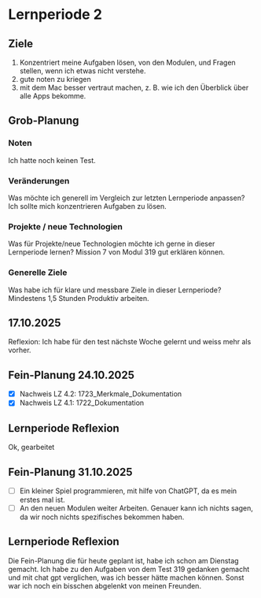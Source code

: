 # Lernperiode 2
## Ziele
1. Konzentriert meine Aufgaben lösen, von den Modulen, und Fragen stellen, wenn ich etwas nicht verstehe.
2. gute noten zu kriegen
3. mit dem Mac besser vertraut machen, z. B. wie ich den Überblick über alle Apps bekomme.

## Grob-Planung
### Noten
Ich hatte noch keinen Test.
### Veränderungen
Was möchte ich generell im Vergleich zur letzten Lernperiode anpassen?
Ich sollte mich konzentrieren Aufgaben zu lösen.
### Projekte / neue Technologien
Was für Projekte/neue Technologien möchte ich gerne in dieser Lernperiode lernen?
Mission 7 von Modul 319 gut erklären können.
### Generelle Ziele
Was habe ich für klare und messbare Ziele in dieser Lernperiode?
Mindestens 1,5 Stunden Produktiv arbeiten.
## 17.10.2025
Reflexion: Ich habe für den test nächste Woche gelernt und weiss mehr als vorher.

## Fein-Planung 24.10.2025

- [x] Nachweis LZ 4.2: 1723_Merkmale_Dokumentation
- [x] Nachweis LZ 4.1: 1722_Dokumentation

## Lernperiode Reflexion
Ok, gearbeitet

## Fein-Planung 31.10.2025

- [ ] Ein kleiner Spiel programmieren, mit hilfe von ChatGPT, da es mein erstes mal ist.
- [ ] An den neuen Modulen weiter Arbeiten. Genauer kann ich nichts sagen, da wir noch nichts spezifisches bekommen haben.

## Lernperiode Reflexion
Die Fein-Planung die für heute geplant ist, habe ich schon am Dienstag gemacht. Ich habe zu den Aufgaben von dem Test 319 gedanken gemacht und mit chat gpt verglichen,
was ich besser hätte machen können. Sonst war ich noch ein bisschen abgelenkt von  meinen Freunden.

